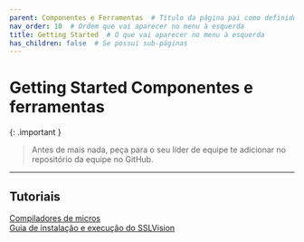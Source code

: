 ```yaml
---
parent: Componentes e Ferramentas  # Título da página pai como definido no index.md
nav_order: 10  # Ordem que vai aparecer no menu à esquerda
title: Getting Started  # O que vai aparecer no menu à esquerda
has_children: false  # Se possui sub-páginas
---
```

# Getting Started Componentes e ferramentas

{: .important }
> Antes de mais nada, peça para o seu líder de equipe te adicionar no repositório da equipe no GitHub. 

---

## Tutoriais

[Compiladores de micros](./Tutorials/compiladores-de-micros)  
[Guia de instalação e execução do SSLVision](./Tutorials/ssl_vision_installation.md)
